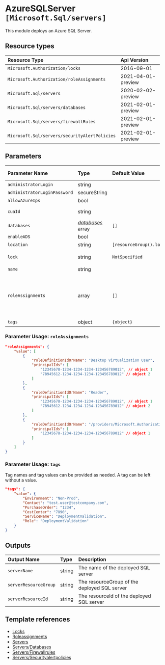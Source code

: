 # AzureSQLServer `[Microsoft.Sql/servers]`

This module deploys an Azure SQL Server.

## Resource types

| Resource Type | Api Version |
| :-- | :-- |
| `Microsoft.Authorization/locks` | 2016-09-01 |
| `Microsoft.Authorization/roleAssignments` | 2021-04-01-preview |
| `Microsoft.Sql/servers` | 2020-02-02-preview |
| `Microsoft.Sql/servers/databases` | 2021-02-01-preview |
| `Microsoft.Sql/servers/firewallRules` | 2021-02-01-preview |
| `Microsoft.Sql/servers/securityAlertPolicies` | 2021-02-01-preview |

## Parameters

| Parameter Name | Type | Default Value | Possible Values | Description |
| :-- | :-- | :-- | :-- | :-- |
| `administratorLogin` | string |  |  | Required. Administrator username for the server. |
| `administratorLoginPassword` | secureString |  |  | Required. The administrator login password. |
| `allowAzureIps` | bool |  |  | Required. Whether or not Azure IP's are allowed. |
| `cuaId` | string |  |  | Optional. Customer Usage Attribution id (GUID). This GUID must be previously registered |
| `databases` | _[databases](databases/readme.md)_ array | `[]` |  | Optional. The databases to create in the server |
| `enableADS` | bool |  |  | Optional. Whether or not ADS should be enabled. |
| `location` | string | `[resourceGroup().location]` |  | Optional. Location for all resources. |
| `lock` | string | `NotSpecified` | `[CanNotDelete, NotSpecified, ReadOnly]` | Optional. Specify the type of lock. |
| `name` | string |  |  | Required. The name of the server. |
| `roleAssignments` | array | `[]` |  | Optional. Array of role assignment objects that contain the 'roleDefinitionIdOrName' and 'principalId' to define RBAC role assignments on this resource. In the roleDefinitionIdOrName attribute, you can provide either the display name of the role definition, or its fully qualified ID in the following format: '/providers/Microsoft.Authorization/roleDefinitions/c2f4ef07-c644-48eb-af81-4b1b4947fb11' |
| `tags` | object | `{object}` |  | Optional. Tags of the resource. |

### Parameter Usage: `roleAssignments`

```json
"roleAssignments": {
    "value": [
        {
            "roleDefinitionIdOrName": "Desktop Virtualization User",
            "principalIds": [
                "12345678-1234-1234-1234-123456789012", // object 1
                "78945612-1234-1234-1234-123456789012" // object 2
            ]
        },
        {
            "roleDefinitionIdOrName": "Reader",
            "principalIds": [
                "12345678-1234-1234-1234-123456789012", // object 1
                "78945612-1234-1234-1234-123456789012" // object 2
            ]
        },
        {
            "roleDefinitionIdOrName": "/providers/Microsoft.Authorization/roleDefinitions/c2f4ef07-c644-48eb-af81-4b1b4947fb11",
            "principalIds": [
                "12345678-1234-1234-1234-123456789012" // object 1
            ]
        }
    ]
}
```

### Parameter Usage: `tags`

Tag names and tag values can be provided as needed. A tag can be left without a value.

```json
"tags": {
    "value": {
        "Environment": "Non-Prod",
        "Contact": "test.user@testcompany.com",
        "PurchaseOrder": "1234",
        "CostCenter": "7890",
        "ServiceName": "DeploymentValidation",
        "Role": "DeploymentValidation"
    }
}
```

## Outputs

| Output Name | Type | Description |
| :-- | :-- | :-- |
| `serverName` | string | The name of the deployed SQL server |
| `serverResourceGroup` | string | The resourceGroup of the deployed SQL server |
| `serverResourceId` | string | The resourceId of the deployed SQL server |

## Template references

- [Locks](https://docs.microsoft.com/en-us/azure/templates/Microsoft.Authorization/2016-09-01/locks)
- [Roleassignments](https://docs.microsoft.com/en-us/azure/templates/Microsoft.Authorization/2021-04-01-preview/roleAssignments)
- [Servers](https://docs.microsoft.com/en-us/azure/templates/Microsoft.Sql/2020-02-02-preview/servers)
- [Servers/Databases](https://docs.microsoft.com/en-us/azure/templates/Microsoft.Sql/2021-02-01-preview/servers/databases)
- [Servers/Firewallrules](https://docs.microsoft.com/en-us/azure/templates/Microsoft.Sql/2021-02-01-preview/servers/firewallRules)
- [Servers/Securityalertpolicies](https://docs.microsoft.com/en-us/azure/templates/Microsoft.Sql/2021-02-01-preview/servers/securityAlertPolicies)
